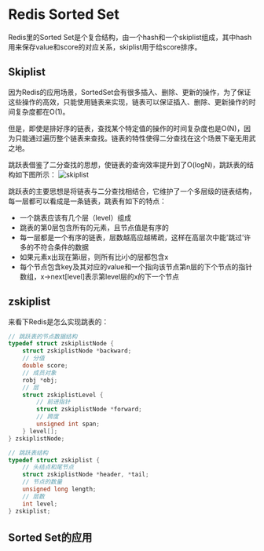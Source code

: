 # Redis Sorted Set

Redis里的Sorted Set是个复合结构，由一个hash和一个skiplist组成，其中hash用来保存value和score的对应关系，skiplist用于给score排序。

## Skiplist

因为Redis的应用场景，SortedSet会有很多插入、删除、更新的操作，为了保证这些操作的高效，只能使用链表来实现，链表可以保证插入、删除、更新操作的时间复杂度都在O(1)。

但是，即使是排好序的链表，查找某个特定值的操作的时间复杂度也是O(N)，因为只能通过遍历整个链表来查找。链表的特性使得二分查找在这个场景下毫无用武之地。

跳跃表借鉴了二分查找的思想，使链表的查询效率提升到了O(logN)，跳跃表的结构如下图所示：
![skiplist](https://user-images.githubusercontent.com/16413289/70847659-bb599680-1ea1-11ea-957f-8a3777df1ce3.jpeg)

跳跃表的主要思想是将链表与二分查找相结合，它维护了一个多层级的链表结构，每一层都可以看成是一条链表，跳表有如下的特点：
- 一个跳表应该有几个层（level）组成
- 跳表的第0层包含所有的元素，且节点值是有序的
- 每一层都是一个有序的链表，层数越高应越稀疏，这样在高层次中能'跳过’许多的不符合条件的数据
- 如果元素x出现在第i层，则所有比i小的层都包含x
- 每个节点包含key及其对应的value和一个指向该节点第n层的下个节点的指针数组，x->next[level]表示第level层的x的下一个节点

## zskiplist

来看下Redis是怎么实现跳表的：

```c
// 跳跃表的节点数据结构
typedef struct zskiplistNode {
    struct zskiplistNode *backward;
    // 分值
    double score;
    // 成员对象
    robj *obj;
    // 层
    struct zskiplistLevel {
        // 前进指针
        struct zskiplistNode *forward;
        // 跨度
        unsigned int span;
    } level[];
} zskiplistNode;

// 跳跃表结构
typedef struct zskiplist {
    // 头结点和尾节点
    struct zskiplistNode *header, *tail;
    // 节点的数量
    unsigned long length;
    // 层数
    int level;
} zskiplist;

```

## Sorted Set的应用








